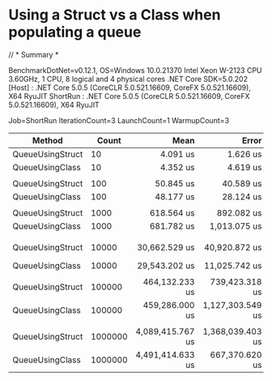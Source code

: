 # Using a Struct vs a Class when populating a queue

// * Summary *

BenchmarkDotNet=v0.12.1, OS=Windows 10.0.21370
Intel Xeon W-2123 CPU 3.60GHz, 1 CPU, 8 logical and 4 physical cores
.NET Core SDK=5.0.202
  [Host]   : .NET Core 5.0.5 (CoreCLR 5.0.521.16609, CoreFX 5.0.521.16609), X64 RyuJIT
  ShortRun : .NET Core 5.0.5 (CoreCLR 5.0.521.16609, CoreFX 5.0.521.16609), X64 RyuJIT

Job=ShortRun  IterationCount=3  LaunchCount=1
WarmupCount=3

|           Method |   Count |             Mean |            Error |         StdDev | Ratio | RatioSD |       Gen 0 |       Gen 1 |     Gen 2 |     Allocated |
|----------------- |-------- |-----------------:|-----------------:|---------------:|------:|--------:|------------:|------------:|----------:|--------------:|
| QueueUsingStruct |      10 |         4.091 us |         1.626 us |      0.0891 us |  0.94 |    0.04 |      9.8038 |           - |         - |      41.33 KB |
|  QueueUsingClass |      10 |         4.352 us |         4.619 us |      0.2532 us |  1.00 |    0.00 |      9.9182 |      0.0153 |         - |       41.8 KB |
|                  |         |                  |                  |                |       |         |             |             |           |               |
| QueueUsingStruct |     100 |        50.845 us |        40.589 us |      2.2248 us |  1.06 |    0.07 |     78.9795 |     39.3677 |         - |     413.28 KB |
|  QueueUsingClass |     100 |        48.177 us |        28.124 us |      1.5416 us |  1.00 |    0.00 |     87.7686 |     17.5171 |         - |     417.97 KB |
|                  |         |                  |                  |                |       |         |             |             |           |               |
| QueueUsingStruct |    1000 |       618.564 us |       892.082 us |     48.8980 us |  0.91 |    0.09 |    772.4609 |    239.2578 |         - |    4132.81 KB |
|  QueueUsingClass |    1000 |       681.782 us |     1,013.075 us |     55.5300 us |  1.00 |    0.00 |    774.4141 |    282.2266 |         - |    4179.69 KB |
|                  |         |                  |                  |                |       |         |             |             |           |               |
| QueueUsingStruct |   10000 |    30,662.529 us |    40,920.872 us |  2,243.0111 us |  1.04 |    0.10 |   7437.5000 |   3062.5000 | 1000.0000 |   41328.91 KB |
|  QueueUsingClass |   10000 |    29,543.202 us |    11,025.742 us |    604.3581 us |  1.00 |    0.00 |   7468.7500 |   3000.0000 |  968.7500 |    41797.6 KB |
|                  |         |                  |                  |                |       |         |             |             |           |               |
| QueueUsingStruct |  100000 |   464,132.233 us |   739,423.318 us | 40,530.2872 us |  1.03 |    0.20 |  71000.0000 |  26000.0000 | 4000.0000 |  413285.98 KB |
|  QueueUsingClass |  100000 |   459,286.000 us | 1,127,303.549 us | 61,791.3114 us |  1.00 |    0.00 |  72000.0000 |  27000.0000 | 4000.0000 |  417974.88 KB |
|                  |         |                  |                  |                |       |         |             |             |           |               |
| QueueUsingStruct | 1000000 | 4,089,415.767 us | 1,368,039.403 us | 74,986.8559 us |  0.91 |    0.02 | 682000.0000 | 244000.0000 | 8000.0000 | 4132836.88 KB |
|  QueueUsingClass | 1000000 | 4,491,414.633 us |   667,370.620 us | 36,580.8356 us |  1.00 |    0.00 | 690000.0000 | 244000.0000 | 8000.0000 | 4179703.82 KB |